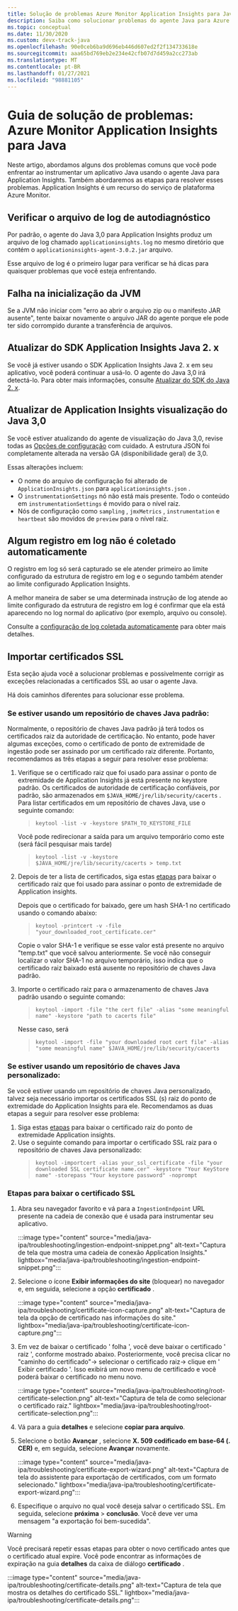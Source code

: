 ```yaml
---
title: Solução de problemas Azure Monitor Application Insights para Java
description: Saiba como solucionar problemas do agente Java para Azure Monitor Application Insights
ms.topic: conceptual
ms.date: 11/30/2020
ms.custom: devx-track-java
ms.openlocfilehash: 90e0ceb6ba9d696eb446d607ed2f2f134733618e
ms.sourcegitcommit: aaa65bd769eb2e234e42cfb07d7d459a2cc273ab
ms.translationtype: MT
ms.contentlocale: pt-BR
ms.lasthandoff: 01/27/2021
ms.locfileid: "98881105"
---
```

# <a name="troubleshooting-guide-azure-monitor-application-insights-for-java"></a>Guia de solução de problemas: Azure Monitor Application Insights para Java

Neste artigo, abordamos alguns dos problemas comuns que você pode enfrentar ao instrumentar um aplicativo Java usando o agente Java para Application Insights. Também abordaremos as etapas para resolver esses problemas. Application Insights é um recurso do serviço de plataforma Azure Monitor.

## <a name="check-the-self-diagnostic-log-file"></a>Verificar o arquivo de log de autodiagnóstico

Por padrão, o agente do Java 3,0 para Application Insights produz um arquivo de log chamado `applicationinsights.log` no mesmo diretório que contém o `applicationinsights-agent-3.0.2.jar` arquivo.

Esse arquivo de log é o primeiro lugar para verificar se há dicas para quaisquer problemas que você esteja enfrentando.

## <a name="jvm-fails-to-start"></a>Falha na inicialização da JVM

Se a JVM não iniciar com "erro ao abrir o arquivo zip ou o manifesto JAR ausente", tente baixar novamente o arquivo JAR do agente porque ele pode ter sido corrompido durante a transferência de arquivos.

## <a name="upgrade-from-the-application-insights-java-2x-sdk"></a>Atualizar do SDK Application Insights Java 2. x

Se você já estiver usando o SDK Application Insights Java 2. x em seu aplicativo, você poderá continuar a usá-lo. O agente do Java 3,0 irá detectá-lo. Para obter mais informações, consulte [Atualizar do SDK do Java 2. x](./java-standalone-upgrade-from-2x.md).

## <a name="upgrade-from-application-insights-java-30-preview"></a>Atualizar de Application Insights visualização do Java 3,0

Se você estiver atualizando do agente de visualização do Java 3,0, revise todas as [Opções de configuração](./java-standalone-config.md) com cuidado. A estrutura JSON foi completamente alterada na versão GA (disponibilidade geral) de 3,0.

Essas alterações incluem:

-  O nome do arquivo de configuração foi alterado de `ApplicationInsights.json` para `applicationinsights.json` .
-  O `instrumentationSettings` nó não está mais presente. Todo o conteúdo em `instrumentationSettings` é movido para o nível raiz. 
-  Nós de configuração como `sampling` , `jmxMetrics` , `instrumentation` e `heartbeat` são movidos de `preview` para o nível raiz.

## <a name="some-logging-is-not-auto-collected"></a>Algum registro em log não é coletado automaticamente

O registro em log só será capturado se ele atender primeiro ao limite configurado da estrutura de registro em log e o segundo também atender ao limite configurado Application Insights.

A melhor maneira de saber se uma determinada instrução de log atende ao limite configurado da estrutura de registro em log é confirmar que ela está aparecendo no log normal do aplicativo (por exemplo, arquivo ou console).

Consulte a [configuração de log coletada automaticamente](./java-standalone-config.md#auto-collected-logging) para obter mais detalhes.

## <a name="import-ssl-certificates"></a>Importar certificados SSL

Esta seção ajuda você a solucionar problemas e possivelmente corrigir as exceções relacionadas a certificados SSL ao usar o agente Java.

Há dois caminhos diferentes para solucionar esse problema.

### <a name="if-using-a-default-java-keystore"></a>Se estiver usando um repositório de chaves Java padrão:

Normalmente, o repositório de chaves Java padrão já terá todos os certificados raiz da autoridade de certificação. No entanto, pode haver algumas exceções, como o certificado de ponto de extremidade de ingestão pode ser assinado por um certificado raiz diferente. Portanto, recomendamos as três etapas a seguir para resolver esse problema:

1.  Verifique se o certificado raiz que foi usado para assinar o ponto de extremidade de Application Insights já está presente no keystore padrão. Os certificados de autoridade de certificação confiáveis, por padrão, são armazenados em `$JAVA_HOME/jre/lib/security/cacerts` . Para listar certificados em um repositório de chaves Java, use o seguinte comando:
    > `keytool -list -v -keystore $PATH_TO_KEYSTORE_FILE`
 
    Você pode redirecionar a saída para um arquivo temporário como este (será fácil pesquisar mais tarde)
    > `keytool -list -v -keystore $JAVA_HOME/jre/lib/security/cacerts > temp.txt`

2. Depois de ter a lista de certificados, siga estas [etapas](#steps-to-download-ssl-certificate) para baixar o certificado raiz que foi usado para assinar o ponto de extremidade de Application insights.

    Depois que o certificado for baixado, gere um hash SHA-1 no certificado usando o comando abaixo:
    > `keytool -printcert -v -file "your_downloaded_root_certificate.cer"`
 
    Copie o valor SHA-1 e verifique se esse valor está presente no arquivo "temp.txt" que você salvou anteriormente.  Se você não conseguir localizar o valor SHA-1 no arquivo temporário, isso indica que o certificado raiz baixado está ausente no repositório de chaves Java padrão.


3. Importe o certificado raiz para o armazenamento de chaves Java padrão usando o seguinte comando:
    >   `keytool -import -file "the cert file" -alias "some meaningful name" -keystore "path to cacerts file"`
 
    Nesse caso, será
 
    > `keytool -import -file "your downloaded root cert file" -alias "some meaningful name" $JAVA_HOME/jre/lib/security/cacerts`


### <a name="if-using-a-custom-java-keystore"></a>Se estiver usando um repositório de chaves Java personalizado:

Se você estiver usando um repositório de chaves Java personalizado, talvez seja necessário importar os certificados SSL (s) raiz do ponto de extremidade do Application Insights para ele.
Recomendamos as duas etapas a seguir para resolver esse problema:
1. Siga estas [etapas](#steps-to-download-ssl-certificate) para baixar o certificado raiz do ponto de extremidade Application insights.
2. Use o seguinte comando para importar o certificado SSL raiz para o repositório de chaves Java personalizado:
    > `keytool -importcert -alias your_ssl_certificate -file "your downloaded SSL certificate name.cer" -keystore "Your KeyStore name" -storepass "Your keystore password" -noprompt`

### <a name="steps-to-download-ssl-certificate"></a>Etapas para baixar o certificado SSL

1.  Abra seu navegador favorito e vá para a `IngestionEndpoint` URL presente na cadeia de conexão que é usada para instrumentar seu aplicativo.

    :::image type="content" source="media/java-ipa/troubleshooting/ingestion-endpoint-snippet.png" alt-text="Captura de tela que mostra uma cadeia de conexão Application Insights." lightbox="media/java-ipa/troubleshooting/ingestion-endpoint-snippet.png":::

2.  Selecione o ícone **Exibir informações do site** (bloquear) no navegador e, em seguida, selecione a opção **certificado** .

    :::image type="content" source="media/java-ipa/troubleshooting/certificate-icon-capture.png" alt-text="Captura de tela da opção de certificado nas informações do site." lightbox="media/java-ipa/troubleshooting/certificate-icon-capture.png":::

3.  Em vez de baixar o certificado ' folha ', você deve baixar o certificado ' raiz ', conforme mostrado abaixo. Posteriormente, você precisa clicar no "caminho do certificado"-> selecionar o certificado raiz-> clique em ' Exibir certificado '. Isso exibirá um novo menu de certificado e você poderá baixar o certificado no menu novo.

    :::image type="content" source="media/java-ipa/troubleshooting/root-certificate-selection.png" alt-text="Captura de tela de como selecionar o certificado raiz." lightbox="media/java-ipa/troubleshooting/root-certificate-selection.png":::

4.  Vá para a guia **detalhes** e selecione **copiar para arquivo**.
5.  Selecione o botão **Avançar** , selecione **X. 509 codificado em base-64 (. CER)** e, em seguida, selecione **Avançar** novamente.

    :::image type="content" source="media/java-ipa/troubleshooting/certificate-export-wizard.png" alt-text="Captura de tela do assistente para exportação de certificados, com um formato selecionado." lightbox="media/java-ipa/troubleshooting/certificate-export-wizard.png":::

6.  Especifique o arquivo no qual você deseja salvar o certificado SSL. Em seguida, selecione **próxima**  >  **conclusão**. Você deve ver uma mensagem "a exportação foi bem-sucedida".

> [!WARNING]
> Você precisará repetir essas etapas para obter o novo certificado antes que o certificado atual expire. Você pode encontrar as informações de expiração na guia **detalhes** da caixa de diálogo **certificado** .
>
> :::image type="content" source="media/java-ipa/troubleshooting/certificate-details.png" alt-text="Captura de tela que mostra os detalhes do certificado SSL." lightbox="media/java-ipa/troubleshooting/certificate-details.png":::
